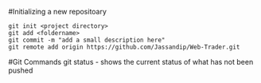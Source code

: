 #Initializing a new repositoary 

    git init <project directory>
    git add <foldername>
    git commit -m "add a small description here"
    git remote add origin https://github.com/Jassandip/Web-Trader.git

#Git Commands
git status - shows the current status of what has not been pushed


